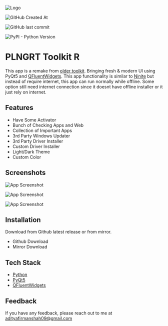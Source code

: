 
![Logo](https://i.imgur.com/8aQcNkU.png)


![GitHub Created At](https://img.shields.io/github/created-at/aditya-fmh/PLNGRT-Toolkit-R)

![GitHub last commit](https://img.shields.io/github/last-commit/aditya-fmh/PLNGRT-Toolkit-R)

![PyPI - Python Version](https://img.shields.io/pypi/pyversions/PyQt-Fluent-Widgets?link=https%3A%2F%2Fpypi.org%2Fproject%2FPyQt-Fluent-Widgets%2F)


# PLNGRT Toolkit R

This app is a remake from [older toolkit](https://github.com/Aditya-fmh/plngrt-toolkit). Bringing fresh & modern UI using PyQt5 and [QFluentWidgets](https://qfluentwidgets.com/). This app functionality is similar to [Ninite](https://ninite.com/) but instead of require internet, this app can run normally while offline. Some option still need internet connection since it doesnt have offline installer or it just rely on internet.


## Features

- Have Some Activator
- Bunch of Checking Apps and Web
- Collection of Important Apps
- 3rd Party Windows Updater
- 3rd Party Driver Installer
- Custom Driver Installer
- Light/Dark Theme
- Custom Color


## Screenshots

![App Screenshot](https://i.imgur.com/H27kqJF.png)

![App Screenshot](https://i.imgur.com/1HJ1A93.png)

![App Screenshot](https://i.imgur.com/ytqLBp5.png)


## Installation

Download from Github latest release or from mirror.
- Github Download
- Mirror Download
    
## Tech Stack

- [Python](https://www.python.org/)
- [PyQt5](https://pypi.org/project/PyQt5/)
- [QFluentWidgets](https://qfluentwidgets.com/)


## Feedback

If you have any feedback, please reach out to me at adityafirmanshah09@gmail.com

